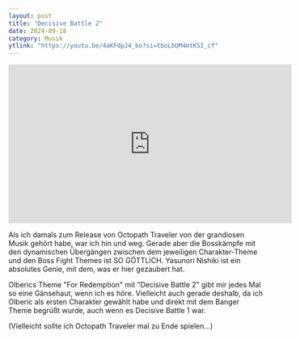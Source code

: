 ```yaml
---
layout: post
title: "Decisive Battle 2"
date: 2024-09-18
category: Musik
ytlink: "https://youtu.be/4aKFdpJ4_bo?si=tboLbUM4mtKSI_cf"
---
```


<iframe width="560" height="315" src="https://www.youtube.com/embed/4aKFdpJ4_bo?si=GDF78gLXA0bzFRAI" title="YouTube video player" frameborder="0" allow="accelerometer; autoplay; clipboard-write; encrypted-media; gyroscope; picture-in-picture; web-share" referrerpolicy="strict-origin-when-cross-origin" allowfullscreen></iframe>

Als ich damals zum Release von Octopath Traveler von der grandiosen Musik gehört habe, war ich hin und weg. Gerade aber
die Bosskämpfe mit den dynamischen Übergängen zwischen dem jeweiligen Charakter-Theme und den Boss Fight Themes ist SO
GÖTTLICH. Yasunori Nishiki ist ein absolutes Genie, mit dem, was er hier gezaubert hat.

Olberics Theme "For Redemption" mit "Decisive Battle 2" gibt mir jedes Mal so eine Gänsehaut, wenn ich es höre.
Vielleicht auch gerade deshalb, da ich Olberic als ersten Charakter gewählt habe und direkt mit dem Banger Theme begrüßt
wurde, auch wenn es Decisive Battle 1 war.

(Vielleicht sollte ich Octopath Traveler mal zu Ende spielen...)